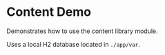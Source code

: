 # Content Demo

Demonstrates how to use the content library module.

Uses a local H2 database located in `./app/var`.